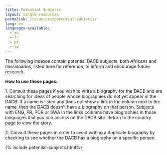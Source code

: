 ```yaml
---
title: Potential Subjects
layout: single-resources
permalink: /resources/potential-subjects/
lang: en
languages-available:                         
  - en
  - fr
  - pt
  - sw
---
```

The following indexes contain potential DACB subjects, both Africans and missionaries, listed here for reference, to inform and encourage future research.  

**How to use these pages:**  

1\. Consult these pages if you wish to write a biography for the DACB and are searching for ideas of people whose biographies do not yet appear in the DACB. If a name is listed and does not show a link in the column next to the name, then the DACB doesn't have a biography on that person. Subjects with ENG, FR, POR or SWA in the links columns have biographies in those languages that you can access on the DACB site. Return to the country page to view the story.   

2\. Consult these pages in order to avoid writing a duplicate biography by checking to see whether the DACB has a biography on a specific person.

{% include potential-subjects.html%}
